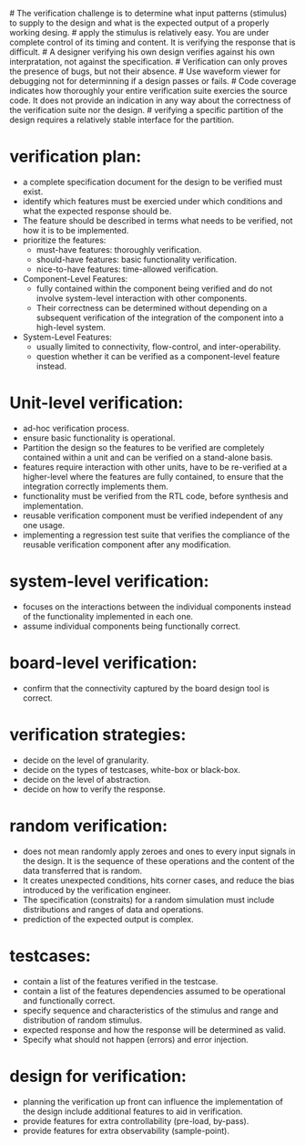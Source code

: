 \# The verification challenge is to determine what input patterns (stimulus) to supply to the design and what is the expected output of a properly working desing. 
\# apply the stimulus is relatively easy. You are under complete control of its timing and content. It is verifying the response that is difficult. 
\# A designer verifying his own design verifies against his own interpratation, not against the specification. 
\# Verification can only proves the presence of bugs, but not their absence. 
\# Use waveform viewer for debugging not for determinning if a design passes or fails. 
\# Code coverage indicates how thoroughly your entire verification suite exercies the source code. It does not provide an indication in any way about the correctness of the verification suite nor the design. 
\# verifying a specific partition of the design requires a relatively stable interface for the partition. 
# verification plan:
  - a complete specification document for the design to be verified must exist.
  - identify which features must be exercied under which conditions and what the
    expected response should be.
  - The feature should be described in terms what needs to be verified, not how
    it is to be implemented.
  - prioritize the features:
    - must-have features: thoroughly verification.
    - should-have features: basic functionality verification.
    - nice-to-have features: time-allowed verification.
  - Component-Level Features:
    - fully contained within the component being verified and do not involve
      system-level interaction with other components.
    - Their correctness can be determined without depending on a subsequent
      verification of the integration of the component into a high-level system.
  - System-Level Features:
    - usually limited to connectivity, flow-control, and inter-operability.
    - question whether it can be verified as a component-level feature instead.
# Unit-level verification:
  - ad-hoc verification process.
  - ensure basic functionality is operational.
  - Partition the design so the features to be verified are completely contained
    within a unit and can be verified on a stand-alone basis.
  - features require interaction with other units, have to be re-verified at a
    higher-level where the features are fully contained, to ensure that the 
    integration correctly implements them.
  - functionality must be verified from the RTL code, before synthesis and implementation.
  - reusable verification component must be verified independent of any one usage.
  - implementing a regression test suite that verifies the compliance of the
    reusable verification component after any modification.
# system-level verification:
  - focuses on the interactions between the individual components instead of the
    functionality implemented in each one.
  -  assume individual components being functionally correct.
# board-level verification:
  - confirm that the connectivity captured by the board design tool is correct.
# verification strategies:
  - decide on the level of granularity.
  - decide on the types of testcases, white-box or black-box.
  - decide on the level of abstraction. 
  - decide on how to verify the response.
# random verification:
  - does not mean randomly apply zeroes and ones to every input signals in the
    design. It is the sequence of these operations and the content of the data
    transferred that is random. 
  - It creates unexpected conditions, hits corner cases, and reduce the bias
    introduced by the verification engineer.
  - The specification (constraits) for a random simulation must include distributions
    and ranges of data and operations.
  - prediction of the expected output is complex.
# testcases:
  - contain a list of the features verified in the testcase.
  - contain a list of the features dependencies assumed to be operational and 
    functionally correct.
  - specify sequence and characteristics of the stimulus and range and distribution
    of random stimulus.
  - expected response and how the response will be determined as valid.
  - Specify what should not happen (errors) and error injection.
# design for verification:
 - planning the verification up front can influence the implementation of the
   design include additional features to aid in verification.
 - provide features for extra controllability (pre-load, by-pass).
 - provide features for extra observability (sample-point).
 

